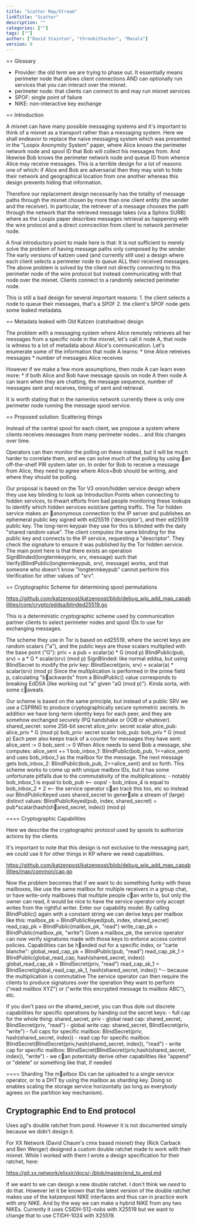 ```yaml
---
title: "Scatter Map/Stream"
linkTitle: "Scatter"
description: ""
categories: [""]
tags: [""]
author: ["David Stainton", "threebithacker", "Masala"]
version: 0
---
```


== Glossary

 * Provider: the old term we are trying to phase out. It essentially means perimeter node that allows client connections AND can optionally run services that you can interact over the mixnet.
 * perimeter node: that clients can connect to and may run mixnet services
 * SPOF: single point of failure
 * NIKE: non-interactive key exchange

== Introduction

A mixnet can have many possible messaging systems and it's important to think of a mixnet as a transport rather than a messaging system. Here we shall endeavor to replace the naive messaging system which was presented in the "Loopix Anonymity System" paper, where Alice knows the perimeter network node and spool ID that Bob will collect his messages from. And likewise Bob knows the perimeter network node and queue ID from whence Alice may receive messages. This is a terrible design for a lot of reasons one of which: if Alice and Bob are adversarial then they may wish to hide their network and geographical location from one another whereas this design prevents hiding that information.

Therefore our replacement design necessarily has the totality of message paths through the mixnet chosen by more than one client entity (the sender and the receiver). In particular, the retriever of a message chooses the path through the network that the retrieved message takes (via a Sphinx SURB) where as the Loopix paper describes messages retrieval as happening with the wire protocol and a direct conncection from client to network perimeter node.

A final introductory point to made here is that: It is not sufficient to merely solve the problem of having message paths only composed by the sender. The early versions of katzen used (and currently still use) a design where each client selects a perimeter node to queue ALL their received messages. The above problem is solved by the client not directly connecting to this perimeter node of the wire protocol but instead communicating with that node over the mixnet. Clients connect to a randomly selected perimeter node.

This is still a bad design for several important reasons:
    1. the client selects a node to queue their messages, that's a SPOF
    2. the client's SPOF node gets some leaked metadata.

== Metadata leaked with Old Katzen (catshadow) design

The problem with a messaging system where Alice remotely retrieves all her messages from a specific node in the mixnet, let's call it node A, that node is witness to a lot of metadata about Alice's communication. Let's enumerate some of the information that
node A learns:
    * time Alice retreives messages
    * number of messages Alice receives

However if we make a few more assumptions, then node A can learn even more:
    * if both Alice and Bob have message spools on node A then node A can learn when they are chatting, the message sequence, number of messages sent and receives, timing of sent and retrieval.

It is worth stating that in the namenlos network currently there is only one perimeter
node running the message spool service.

== Proposed solution: Scattering things

Instead of the central spool for each client, we propose a system where clients receives messages from many perimeter nodes... and this changes over time.

Operators can then monitor the polling on these instead, but it will be much harder to correlate them, and we can solve much of the polling by using an off-the-shelf PIR system later on.
In order for Bob to receive a message from Alice, they need to agree where Alice+Bob should be writing, and where they should be polling.

Our proposal is based on the Tor V3 onion/hidden service design where they use key blinding to look up Introduction Points when connecting to hidden services, to thwart efforts from bad people monitoring these lookups to identify which hidden services exist/are getting traffic. The Tor hidden service makes an anonymous connection to the IP server and publishes an ephemeral public key signed with ed25519 ('descriptor'), and their ed25519 public key. The long-term keypair they use for this is blinded with the daily "shared random value". The client computes the same blinding for the public key and connects to the IP service, requesting a "descriptor". They check the signature to ensure it was published by the Tor hidden service. The main point here is that there exists an operation SignBlinded(longtermkeypriv, srv, message) such that Verify(BlindPublic(longtermkeypub, srv), message) works, and that someone who doesn't know "longtermkeypub" cannot perform this Verification for other values of "srv".

== Cryptographic Scheme for determining spool permutations

https://github.com/katzenpost/katzenpost/blob/debug_wip_add_map_capabilities/core/crypto/eddsa/blinded25519.go

This is a deterministic cryptographic scheme used by communication partner clients to select perimeter nodes and spool IDs to use for exchanging messages.

The scheme they use in Tor is based on ed25519, where the secret keys are random scalars ("a"), and the public keys are those scalars multiplied with the base point ("G"):
    priv = a
    pub = scalar(a) * G (mod p)
    BlindPublic(pub, srv) = a * G * scalar(srv) (mod p)
    SignBlinded: like normal eddsa, but using BlindSecret to modify the priv key:
        BlindSecret(priv, srv) = scalar(a) * scalar(srv) (mod p)
Since the multiplication is performed in the prime field p, calculating "backwards" from a BlindPublic() value corresponds to breaking EdDSA (like working out "a" given "aG (mod p)"). Kinda sorta, with some caveats.

Our scheme is based on the same principle, but instead of a public SRV we use a CSPRNG to produce cryptographically secure symmetric secrets. In addition we have long-term identity keys for each peer, and they are somehow exchanged securely (PQ handshake or OOB or whatever).
    shared_secret: some 256-bit secret
    alice_priv: secret scalar
    alice_pub: alice_priv * G (mod p)
    bob_priv: secret scalar
    bob_pub: bob_priv * G (mod p)
Each peer also keeps track of a counter for messages they have sent:
    alice_sent := 0
    bob_sent := 0
When Alice needs to send Bob a message, she computes:
    alice_sent += 1
    bob_inbox_1: BlindPublic(bob_pub, 1==alice_sent)
and uses bob_inbox_1 as the mailbox for the message. The next message gets
    bob_inbox_2: BlindPublic(bob_pub, 2==alice_sent)
and so forth. This scheme works to come up with unique mailbox IDs, but it has some unfortunate pitfalls due to the commutativity of the multiplications:
    - notably bob_inbox_1 is equal to bob_pub <-- oops!
    - bob_inbox_4 is equal to bob_inbox_2 * 2 <-- the service operator can track this too, etc
so instead our BlindPublicKeyed uses shared_secret to generate a stream of (large) distinct values:
    BlindPublicKeyed(pub, index, shared_secret) =
      pub*scalar(hash(shared_secret, index)) (mod p)

==== Cryptographic Capabilities

Here we describe the cryptographic protocol used by spools to authorize actions by the clients.

It's important to note that this design is not exclusive to the messaging part, we could use it for other things in KP where we need capabilities.

https://github.com/katzenpost/katzenpost/blob/debug_wip_add_map_capabilities/map/common/cap.go

Now the problem becomes that if we want to do something funky with these mailboxes, like use the same mailbox for multiple receivers in a group chat, or  have write-only mailboxes that multiple people can write to, but only the owner can read, it would be nice to have the service operator only accept writes from the rightful writer. Enter our capability model:
By calling BlindPublic() again with a constant string we can derive keys per mailbox like this:
    mailbox_pk = BlindPublicKeyed(pub, index, shared_secret)
    read_cap_pk = BlindPublic(mailbox_pk, "read")
    write_cap_pk = BlindPublic(mailbox_pk, "write")
Given a mailbox_pk, the service operator can now verify signatures made with those keys to enforce access control policies.
Capabilities can be handed out for a specific index, or "carte blanche":
    global_read_cap_pk = BlindPublic(pub, "read")
    read_cap_pk_1 = BlindPublic(global_read_cap, hash(shared_secret, index))
    global_read_cap_sk = BlindSecret(priv, "read")
    read_cap_sk_1 = BlindSecret(global_read_cap_sk_1, hash(shared_secret, index))
    ^-- because the multiplication is commutative
The service operator can then require the clients to produce signatures over the operation they want to perform ("read mailbox XYZ") or ("write this encrypted message to mailbox ABC"), etc.

If you don't pass on the shared_secret, you can thus dole out discrete capabilities for specific operations by handing out the secret keys:
    - full cap for the whole thing: shared_secret, priv
    - global read cap: shared_secret, BlindSecret(priv, "read")
    - global write cap: shared_secret, BlindSecret(priv, "write")
    - full caps for specific mailbox: BlindSecret(priv, hash(shared_secret, index))
      - read cap for specific mailbox:
           BlindSecret(BlindSecret(priv,hash(shared_secret, index)), "read")
      - write cap for specific mailbox:
           BlindSecret(BlindSecret(priv,hash(shared_secret, index)), "write")
    - we can potentially derive other capabilities like "append" or "delete"
      or something like that, if needed

==== Sharding
The mailbox IDs can be uploaded to a single service operator, or to a DHT by using the mailbox as sharding key. Doing so enables scaling the storage service horizontally (as long as everybody agrees on the partition key mechanism).

## Cryptographic End to End protocol

Uses agl's double ratchet from pond. However it is not documented simply because we didn't design it.

For XX Network (David Chaum's cmix based mixnet) they (Rick Carback and Ben Wenger) designed a custom double ratchet made to work with their mixnet. While I worked with them I wrote a design specification for their ratchet, here:

https://git.xx.network/elixxir/docs/-/blob/master/end_to_end.md

If we want to we can design a new double ratchet. I don't think we *need* to do that. However let it be known that the latest version of the double ratchet makes use of the katzenpost NIKE interfaces and thus can in practice work with *any* NIKE. And by the way we can make a hybrid NIKE from any two NIKEs. Currently it uses CSIDH-512-nobs with X25519 but we want to change that to use CTIDH-1024 with X25519.
